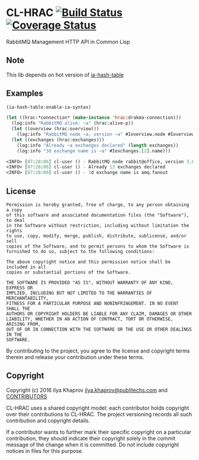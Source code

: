 # CL-HRAC [![Build Status](https://travis-ci.org/cl-rabbit/cl-hrac.svg)](https://travis-ci.org/cl-rabbit/cl-hrac) [![Coverage Status](https://coveralls.io/repos/cl-rabbit/cl-hrac/badge.svg?branch=master&service=github)](https://coveralls.io/github/cl-rabbit/cl-hrac?branch=master)
RabbitMQ Management HTTP API in Common Lisp

## Note
This lib depends on hot version of [ia-hash-table](https://github.com/deadtrickster/ia-hash-table)

## Examples

```lisp
(ia-hash-table:enable-ia-syntax)

(let ((hrac:*connection* (make-instance 'hrac:drakma-connection)))
  (log:info "RabbitMQ alive: ~a" (hrac:alive-p))
  (let ((overview (hrac:overview)))
    (log:info "RabbitMQ node ~a, version ~a" #Ioverview.node #Ioverview.rabbitmq_version))
  (let ((exchanges (hrac:exchanges)))
    (log:info "Already ~a exchanges declared" (length exchanges))
    (log:info "3d exchange name is ~a" #Iexchanges.[2].name)))

<INFO> [07:28:06] cl-user () - RabbitMQ node rabbit@office, version 3.6.0
<INFO> [07:28:06] cl-user () - Already 13 exchanges declared
<INFO> [07:28:06] cl-user () - 3d exchange name is amq.fanout
```

## License

```
Permission is hereby granted, free of charge, to any person obtaining a copy
of this software and associated documentation files (the "Software"), to deal
in the Software without restriction, including without limitation the rights
to use, copy, modify, merge, publish, distribute, sublicense, and/or sell
copies of the Software, and to permit persons to whom the Software is
furnished to do so, subject to the following conditions:

The above copyright notice and this permission notice shall be included in all
copies or substantial portions of the Software.

THE SOFTWARE IS PROVIDED "AS IS", WITHOUT WARRANTY OF ANY KIND, EXPRESS OR
IMPLIED, INCLUDING BUT NOT LIMITED TO THE WARRANTIES OF MERCHANTABILITY,
FITNESS FOR A PARTICULAR PURPOSE AND NONINFRINGEMENT. IN NO EVENT SHALL THE
AUTHORS OR COPYRIGHT HOLDERS BE LIABLE FOR ANY CLAIM, DAMAGES OR OTHER
LIABILITY, WHETHER IN AN ACTION OF CONTRACT, TORT OR OTHERWISE, ARISING FROM,
OUT OF OR IN CONNECTION WITH THE SOFTWARE OR THE USE OR OTHER DEALINGS IN THE
SOFTWARE.
```

By contributing to the project, you agree to the license and copyright terms therein and release your contribution under these terms.

## Copyright

Copyright (c) 2016 Ilya Khaprov <ilya.khaprov@publitechs.com> and [CONTRIBUTORS](CONTRIBUTORS.md)

CL-HRAC uses a shared copyright model: each contributor holds copyright over their contributions to CL-HRAC. The project versioning records all such contribution and copyright details.

If a contributor wants to further mark their specific copyright on a particular contribution, they should indicate their copyright solely in the commit message of the change when it is committed. Do not include copyright notices in files for this purpose.
